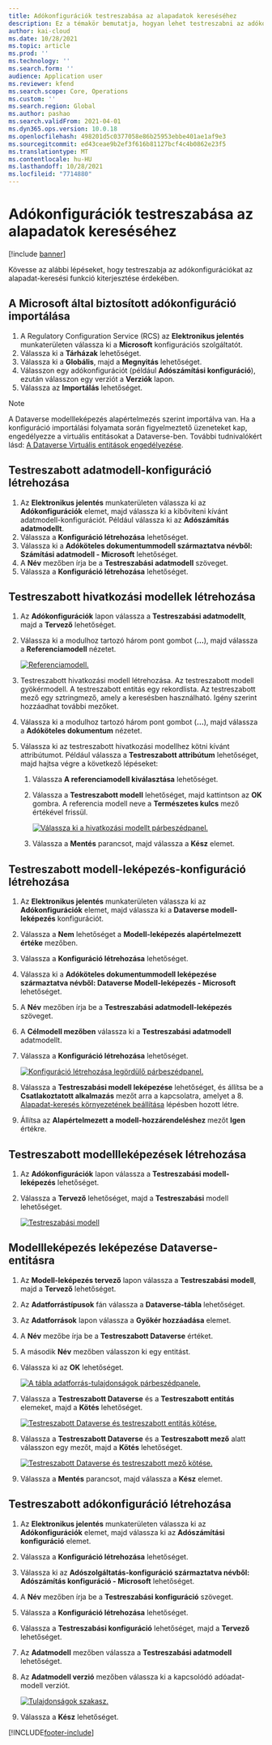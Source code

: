 ```yaml
---
title: Adókonfigurációk testreszabása az alapadatok kereséséhez
description: Ez a témakör bemutatja, hogyan lehet testreszabni az adókonfigurációkat az alapadat-keresési funkció kiterjesztése érdekében.
author: kai-cloud
ms.date: 10/28/2021
ms.topic: article
ms.prod: ''
ms.technology: ''
ms.search.form: ''
audience: Application user
ms.reviewer: kfend
ms.search.scope: Core, Operations
ms.custom: ''
ms.search.region: Global
ms.author: pashao
ms.search.validFrom: 2021-04-01
ms.dyn365.ops.version: 10.0.18
ms.openlocfilehash: 498201d5c0377058e86b25953ebbe401ae1af9e3
ms.sourcegitcommit: ed43ceae9b2ef3f616b81127bcf4c4b0862e23f5
ms.translationtype: MT
ms.contentlocale: hu-HU
ms.lasthandoff: 10/28/2021
ms.locfileid: "7714880"
---
```

# <a name="customize-tax-configurations-for-master-data-lookup"></a>Adókonfigurációk testreszabása az alapadatok kereséséhez

[!include [banner](../includes/banner.md)]

Kövesse az alábbi lépéseket, hogy testreszabja az adókonfigurációkat az alapadat-keresési funkció kiterjesztése érdekében.

## <a name="import-a-tax-configuration-provided-by-microsoft"></a>A Microsoft által biztosított adókonfiguráció importálása

1. A Regulatory Configuration Service (RCS) az **Elektronikus jelentés** munkaterületen válassza ki a **Microsoft** konfigurációs szolgáltatót.
2. Válassza ki a **Tárházak** lehetőséget.
3. Válassza ki a **Globális**, majd a **Megnyitás** lehetőséget.
4. Válasszon egy adókonfigurációt (például **Adószámítási konfiguráció**), ezután válasszon egy verziót a **Verziók** lapon.
5. Válassza az **Importálás** lehetőséget.

> [!NOTE]
> A Dataverse modellleképezés alapértelmezés szerint importálva van. Ha a konfiguráció importálási folyamata során figyelmeztető üzeneteket kap, engedélyezze a virtuális entitásokat a Dataverse-ben. További tudnivalókért lásd: [A Dataverse Virtuális entitások engedélyezése](../../fin-ops-core/dev-itpro/power-platform/enable-virtual-entities.md).

## <a name="create-a-customized-data-model-configuration"></a>Testreszabott adatmodell-konfiguráció létrehozása

1. Az **Elektronikus jelentés** munkaterületen válassza ki az **Adókonfigurációk** elemet, majd válassza ki a kibővíteni kívánt adatmodell-konfigurációt. Például válassza ki az **Adószámítás adatmodellt**.
2. Válassza a **Konfiguráció létrehozása** lehetőséget.
3. Válassza ki a **Adóköteles dokumentummodell származtatva névből: Számítási adatmodell - Microsoft** lehetőséget.
4. A **Név** mezőben írja be a **Testreszabási adatmodell** szöveget.
5. Válassza a **Konfiguráció létrehozása** lehetőséget.

## <a name="create-customized-reference-models"></a>Testreszabott hivatkozási modellek létrehozása

1. Az **Adókonfigurációk** lapon válassza a **Testreszabási adatmodellt**, majd a **Tervező** lehetőséget.
2. Válassza ki a modulhoz tartozó három pont gombot (**…**), majd válassza a **Referenciamodell** nézetet.

    [![Referenciamodell.](./media/pic2.png)](./media/pic2.png)

3. Testreszabott hivatkozási modell létrehozása. Az testreszabott modell gyökérmodell. A testreszabott entitás egy rekordlista. Az testreszabott mező egy sztringmező, amely a keresésben használható. Igény szerint hozzáadhat további mezőket.
4. Válassza ki a modulhoz tartozó három pont gombot (**…**), majd válassza a **Adóköteles dokumentum** nézetet.
5. Válassza ki az testreszabott hivatkozási modellhez kötni kívánt attribútumot. Például válassza a **Testreszabott attribútum** lehetőséget, majd hajtsa végre a következő lépéseket:

    1. Válassza **A referenciamodell kiválasztása** lehetőséget.
    2. Válassza a **Testreszabott modell** lehetőséget, majd kattintson az **OK** gombra. A referencia modell neve a **Természetes kulcs** mező értékével frissül.

        [![Válassza ki a hivatkozási modellt párbeszédpanel.](./media/pic5.png)](./media/pic5.png)

    3. Válassza a **Mentés** parancsot, majd válassza a **Kész** elemet.

## <a name="create-a-customized-model-mapping-configuration"></a>Testreszabott modell-leképezés-konfiguráció létrehozása

1. Az **Elektronikus jelentés** munkaterületen válassza ki az **Adókonfigurációk** elemet, majd válassza ki a **Dataverse modell-leképezés** konfigurációt.
2. Válassza a **Nem** lehetőséget a **Modell-leképezés alapértelmezett értéke** mezőben.
3. Válassza a **Konfiguráció létrehozása** lehetőséget.
4. Válassza ki a **Adóköteles dokumentummodell leképezése származtatva névből: Dataverse Modell-leképezés - Microsoft** lehetőséget.
5. A **Név** mezőben írja be a **Testreszabási adatmodell-leképezés** szöveget.
6. A **Célmodell mezőben** válassza ki a **Testreszabási adatmodell** adatmodellt.
7. Válassza a **Konfiguráció létrehozása** lehetőséget.

    [![Konfiguráció létrehozása legördülő párbeszédpanel.](./media/pic6.png)](./media/pic6.png)

8. Válassza a **Testreszabási modell leképezése** lehetőséget, és állítsa be a **Csatlakoztatott alkalmazás** mezőt arra a kapcsolatra, amelyet a 8. [Alapadat-keresés környezetének beállítása](tax-service-set-up-environment-master-data-lookup.md) lépésben hozott létre.
9. Állítsa az **Alapértelmezett a modell-hozzárendeléshez** mezőt **Igen** értékre.

## <a name="create-customized-model-mappings"></a>Testreszabott modellleképezések létrehozása

1. Az **Adókonfigurációk** lapon válassza a **Testreszabási modell-leképezés** lehetőséget.
2. Válassza a **Tervező** lehetőséget, majd a **Testreszabási** modell lehetőséget.

    [![Testreszabási modell](./media/pic8.png)](./media/pic8.png)

## <a name="map-a-model-mapping-to-a-dataverse-entity"></a>Modellleképezés leképezése Dataverse-entitásra

1. Az **Modell-leképezés tervező** lapon válassza a **Testreszabási modell**, majd a **Tervező** lehetőséget.
2. Az **Adatforrástípusok** fán válassza a **Dataverse-tábla** lehetőséget.
3. Az **Adatforrások** lapon válassza a **Gyökér hozzáadása** elemet.
4. A **Név** mezőbe írja be a **Testreszabott Dataverse** értéket.
5. A második **Név** mezőben válasszon ki egy entitást.
6. Válassza ki az **OK** lehetőséget.

    [![A tábla adatforrás-tulajdonságok párbeszédpanele.](./media/pic9.png)](./media/pic9.png)

7. Válassza a **Testreszabott Dataverse** és a **Testreszabott entitás** elemeket, majd a **Kötés** lehetőséget.

    [![Testreszabott Dataverse és testreszabott entitás kötése.](./media/pic10.png)](./media/pic10.png)

8. Válassza a **Testreszabott Dataverse** és a **Testreszabott mező** alatt válasszon egy mezőt, majd a **Kötés** lehetőséget.

    [![Testreszabott Dataverse és testreszabott mező kötése.](./media/pic11.png)](./media/pic11.png)

9. Válassza a **Mentés** parancsot, majd válassza a **Kész** elemet.

## <a name="create-a-customized-tax-configuration"></a>Testreszabott adókonfiguráció létrehozása

1. Az **Elektronikus jelentés** munkaterületen válassza ki az **Adókonfigurációk** elemet, majd válassza ki az **Adószámítási konfiguráció** elemet.
2. Válassza a **Konfiguráció létrehozása** lehetőséget.
3. Válassza ki az **Adószolgáltatás-konfiguráció származtatva névből: Adószámítás konfiguráció - Microsoft** lehetőséget.
4. A **Név** mezőben írja be a **Testreszabási konfiguráció** szöveget.
5. Válassza a **Konfiguráció létrehozása** lehetőséget.
6. Válassza a **Testreszabási konfiguráció** lehetőséget, majd a **Tervező** lehetőséget.
7. Az **Adatmodell** mezőben válassza a **Testreszabási adatmodell** lehetőséget.
8. Az **Adatmodell verzió** mezőben válassza ki a kapcsolódó adóadat-modell verziót.

    [![Tulajdonságok szakasz.](./media/pic13.png)](./media/pic13.png)

9. Válassza a **Kész** lehetőséget.

[!INCLUDE[footer-include](../../includes/footer-banner.md)]
